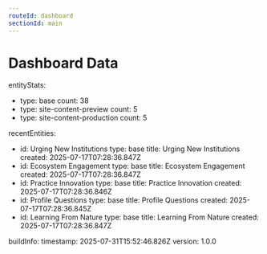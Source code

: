 ```yaml
---
routeId: dashboard
sectionId: main
---
```

# Dashboard Data

entityStats:

- type: base
  count: 38
- type: site-content-preview
  count: 5
- type: site-content-production
  count: 5

recentEntities:

- id: Urging New Institutions
  type: base
  title: Urging New Institutions
  created: 2025-07-17T07:28:36.847Z
- id: Ecosystem Engagement
  type: base
  title: Ecosystem Engagement
  created: 2025-07-17T07:28:36.847Z
- id: Practice Innovation
  type: base
  title: Practice Innovation
  created: 2025-07-17T07:28:36.846Z
- id: Profile Questions
  type: base
  title: Profile Questions
  created: 2025-07-17T07:28:36.845Z
- id: Learning From Nature
  type: base
  title: Learning From Nature
  created: 2025-07-17T07:28:36.847Z

buildInfo:
timestamp: 2025-07-31T15:52:46.826Z
version: 1.0.0
